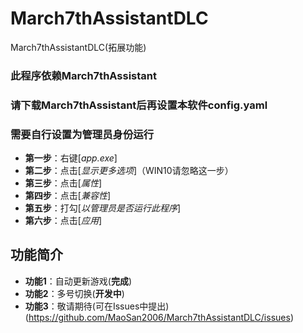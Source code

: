 # March7thAssistantDLC
March7thAssistantDLC(拓展功能)
### 此程序依赖March7thAssistant
### 请下载March7thAssistant后再设置本软件config.yaml
### 需要自行设置为管理员身份运行

- **第一步**：右键[*app.exe*]
- **第二步**：点击[*显示更多选项*]（WIN10请忽略这一步）
- **第三步**：点击[*属性*]
- **第四步**：点击[*兼容性*]
- **第五步**：打勾[*以管理员是否运行此程序*]
- **第六步**：点击[*应用*]
## 功能简介

- **功能1**：自动更新游戏(**完成**)
- **功能2**：多号切换(**开发中**)
- **功能3**：敬请期待(可在Issues中提出)(https://github.com/MaoSan2006/March7thAssistantDLC/issues)
